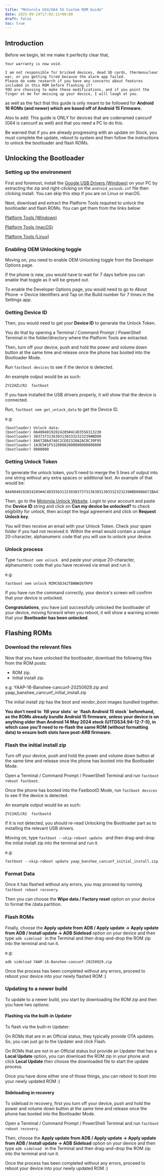```yaml
---
title: "Motorola G54/G64 5G Custom ROM Guide"
date: 2025-09-24T17:02:11+08:00
draft: false
toc: true
---
```


## Introduction

Before we begin, let me make it perfectly clear that,

```
Your warranty is now void.

I am not responsible for bricked devices, dead SD cards, thermonuclear war, or you getting fired because the alarm app failed.
Please do some research if you have any concerns about features included in this ROM before flashing it!
YOU are choosing to make these modifications, and if you point the finger at me for messing up your device, I will laugh at you.
```

as well as the fact that this guide is only meant to be followed for **Android 16 ROMs (and newer) which are based off of Android 15 Firmware.**

Also to add: This guide is ONLY for devices that are codenamed cancunf (G64 is cancunf as well) and that you need a PC to do this.

Be warned that if you are already progressing with an update on Stock, you must complete the update, reboot to system and then follow the instructions to unlock the bootloader and flash ROMs.

## Unlocking the Bootloader

### Setting up the environment

First and foremost, install the [Google USB Drivers (Windows)](https://dl.google.com/android/repository/usb_driver_r13-windows.zip) on your PC by extracting the zip and right-clicking on the `android_winusb.inf` file then clicking install. You can skip this step if you are on Linux or macOS.

Next, download and extract the Platform Tools required to unlock the bootloader and flash ROMs. You can get them from the links below:

[Platform Tools (Windows)](https://dl.google.com/android/repository/platform-tools-latest-windows.zip)

[Platform Tools (macOS)](https://dl.google.com/android/repository/platform-tools-latest-darwin.zip)

[Platform Tools (Linux)](https://dl.google.com/android/repository/platform-tools-latest-linux.zip)

### Enabling OEM Unlocking toggle

Moving on, you need to enable OEM Unlocking toggle from the Developer Options page.

If the phone is new, you would have to wait for 7 days before you can enable that toggle as it will be greyed out.

To enable the Developer Options page, you would need to go to About Phone -> Device Identifiers and Tap on the Build number for 7 times in the Settings app.

### Getting Device ID

Then, you would need to get your **Device ID** to generate the Unlock Token.

You do that by opening a Terminal / Command Prompt / PowerShell Terminal in the folder/directory where the Platform Tools are extracted.

Then, turn off your device, push and hold the power and volume down button at the same time and release once the phone has booted into the Bootloader Mode.

Run ```fastboot devices``` to see if the device is detected.

An example output would be as such:

```
ZY22HZLCR2	fastboot
```

If you have installed the USB drivers properly, it will show that the device is connected.

Run, ```fastboot oem get_unlock_data``` to get the Device ID.

e.g:

```
(bootloader) Unlock data:
(bootloader) 0A40040192024205#4C4D3556313230
(bootloader) 30373731363031303332323239#BD00
(bootloader) 8A672BA4746C2CE02328A2AC0C39F95
(bootloader) 1A3E5#1F53280002000000000000000
(bootloader) 0000000
```

### Getting Unlock Token

To generate the unlock token, you'll need to merge the 5 lines of output into one string without any extra spaces or additional text. An example of that would be:

```
0A40040192024205#4C4D355631323030373731363031303332323239#BD008A672BA4746C2CE02328A2AC0C39F951A3E5#1F532800020000000000000000000000
```

Then, go to the [Motorola Unlock Website](https://en-us.support.motorola.com/app/standalone/bootloader/unlock-your-device-b). Login to your account and paste the **Device ID** string and click on **Can my device be unlocked?** to check eligibility for unlock, then accept the legal agreement and click on **Request Unlock key**.

You will then receive an email with your Unlock Token. Check your spam folder if you had not received it. Within the email would contain a unique 20-character, alphanumeric code that you will use to unlock your device.

### Unlock process

Type ```fastboot oem unlock ``` and paste your unique 20-character, alphanumeric code that you have received via email and run it.

e.g: 

```
fastboot oem unlock MZMC6D342TBNNWI6TRP9
```

If you have run the command correctly, your device's screen will confirm that your device is unlocked.

**Congratulations**, you have just successfully unlocked the bootloader of your device, moving forward when you reboot, it will show a warning screen that your **Bootloader has been unlocked**.

## Flashing ROMs

### Download the relevant files

Now that you have unlocked the bootloader, download the following files from the ROM posts:

- ROM zip.
- Initial install zip.

e.g: YAAP-16-Banshee-cancunf-20250929.zip and yaap\_banshee\_cancunf\_initial\_install.zip

The initial install zip has the boot and vendor\_boot images bundled together.

**You don’t need to \`fill your slots\` or \`flash Android 15 stock\` beforehand, as the ROMs already bundle Android 15 firmware, unless your device is on anything older than Android 14 May 2024 stock (U1TDS34.94-12-7-5), in which case you’ll need to re-flash the same ROM (without formatting data) to ensure both slots have post-ARB firmware.**

### Flash the initial install zip

Turn off your device, push and hold the power and volume down button at the same time and release once the phone has booted into the Bootloader Mode.

Open a Terminal / Command Prompt / PowerShell Terminal and run ```fastboot reboot fastboot```.

Once the phone has booted into the FastbootD Mode, run ```fastboot devices``` to see if the device is detected.

An example output would be as such:

```
ZY22HZLCR2	fastbootd
```

If it is not detected, you should re-read Unlocking the Bootloader part as to installing the relevant USB drivers.

Moving on, type ```fastboot --skip-reboot update ``` and then drag-and-drop the initial install zip into the terminal and run it.

e.g:

```
fastboot --skip-reboot update yaap_banshee_cancunf_initial_install.zip
```

### Format Data

Once it has flashed without any errors, you may proceed by running ```fastboot reboot recovery```.

Then you can choose the **Wipe data / Factory reset** option on your device to format the /data partition.

### Flash ROMs

Finally, choose the **Apply update from ADB / Apply update -> Apply update from ADB / Install update -> ADB Sideload** option on your device and then type ```adb sideload ``` in the Terminal and then drag-and-drop the ROM zip into the terminal and run it.

e.g:

```
adb sideload YAAP-16-Banshee-cancunf-20250929.zip
```

Once the process has been completed without any errors, proceed to reboot your device into your newly flashed ROM :)

### Updating to a newer build

To update to a newer build, you start by downloading the ROM zip and then you have two options:

#### Flashing via the built-in Updater

To flash via the built-in Updater:

On ROMs that are in an Official status, they typically provide OTA updates. So, you can just go to the Updater and click Flash.

On ROMs that are not in an Official status but provide an Updater that has a **Local Update** option, you can download the ROM zip in your phone and click **Local Update** then choose the downloaded file to start the update process.

Once you have done either one of those things, you can reboot to boot into your newly updated ROM :)

#### Sideloading in recovery

To sideload in recovery, first you turn off your device, push and hold the power and volume down button at the same time and release once the phone has booted into the Bootloader Mode.

Open a Terminal / Command Prompt / PowerShell Terminal and run ```fastboot reboot recovery```.

Then, choose the **Apply update from ADB / Apply update -> Apply update from ADB / Install update -> ADB Sideload** option on your device and then type ```adb sideload ``` in the Terminal and then drag-and-drop the ROM zip into the terminal and run it.

Once the process has been completed without any errors, proceed to reboot your device into your newly updated ROM :)
